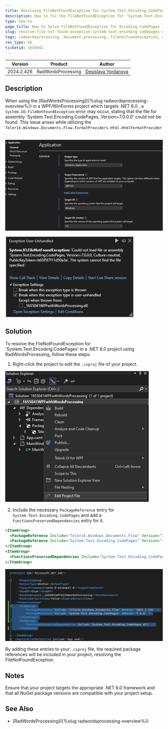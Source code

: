 ```yaml
---
title: Resolving FileNotFoundException for System.Text.Encoding.CodePages in RadWordsProcessing
description: How to fix the FileNotFoundException for 'System.Text.Encoding.CodePages' when using RadWordsProcessing in a .NET 6.0 project.
type: how-to
page_title: How to Solve FileNotFoundException for Encoding.CodePages in RadWordsProcessing
slug: resolve-file-not-found-exception-system-text-encoding-codepages-radwordsprocessing
tags: radwordsprocessing, document-processing, filenotfoundexception, system.text.encoding.codepages, .net6, workaround
res_type: kb
ticketid: 1655041
---
```


| Version | Product | Author | 
| --- | --- | ---- | 
| 2024.2.426| RadWordsProcessing |[Desislava Yordanova](https://www.telerik.com/blogs/author/desislava-yordanova)| 

## Description
When using the [RadWordsProcessing]({%slug radwordsprocessing-overview%}) in a WPF/WinForms project which targets .NET 6.0 , a `System.IO.FileNotFoundException` error may occur, stating that the file for assembly 'System.Text.Encoding.CodePages, Version=7.0.0.0' could not be found. This issue arises while utilizing the `Telerik.Windows.Documents.Flow.FormatProviders.Html.HtmlFormatProvider`.

![WPF project Net6](images/wpf-net6-project.png)   

![Encoding CodePages Error](images/codepages-error.png)   

## Solution
To resolve the FileNotFoundException for 'System.Text.Encoding.CodePages' in a .NET 6.0 project using RadWordsProcessing, follow these steps:

1. Right-click the project to edit the `.csproj` file of your project.

![Edit proj file](images/edit-wpf-net6-project.png)    

2. Include the necessary `PackageReference` entry for `System.Text.Encoding.CodePages` and add a `FunctionsPreservedDependencies` entry for it.

```xml
<ItemGroup>
  <PackageReference Include="Telerik.Windows.Documents.Flow" Version="2024.2.426" />
  <PackageReference Include="System.Text.Encoding.CodePages" Version="7.0.0" />
</ItemGroup>
<ItemGroup>
  <FunctionsPreservedDependencies Include="System.Text.Encoding.CodePages.dll" />
</ItemGroup>
```
![Add PackageReference](images/codepages-package-reference-net6-project.png)   

By adding these entries to your `.csproj` file, the required package references will be included in your project, resolving the FileNotFoundException.

## Notes
Ensure that your project targets the appropriate .NET 6.0 framework and that all NuGet package versions are compatible with your project setup.

## See Also
- [RadWordsProcessing]({%slug radwordsprocessing-overview%}) 
